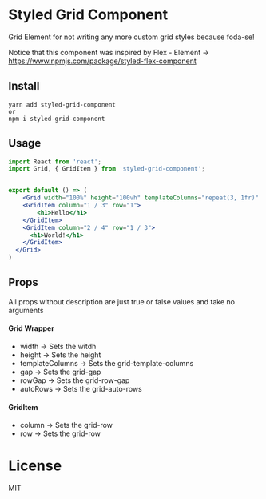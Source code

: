 # Styled Grid Component

Grid Element for not writing any more custom grid styles because foda-se!

Notice that this component was inspired by Flex - Element -> https://www.npmjs.com/package/styled-flex-component
## Install 

```
yarn add styled-grid-component
or
npm i styled-grid-component
```

## Usage

```jsx
import React from 'react';
import Grid, { GridItem } from 'styled-grid-component';


export default () => (
    <Grid width="100%" height="100vh" templateColumns="repeat(3, 1fr)" gap="10px" autoRows="minmax(100px, auto)">
    <GridItem column="1 / 3" row="1">
        <h1>Hello</h1>
    </GridItem>
    <GridItem column="2 / 4" row="1 / 3">
      <h1>World!</h1>
    </GridItem>
  </Grid>
)
```

## Props

All props without description are just true or false values and take no arguments
#### Grid Wrapper

* width -> Sets the witdh
* height -> Sets the height
* templateColumns -> Sets the grid-template-columns
* gap -> Sets the grid-gap
* rowGap -> Sets the grid-row-gap
* autoRows -> Sets the grid-auto-rows

#### GridItem

* column -> Sets the grid-row
* row -> Sets the grid-row

# License
MIT
